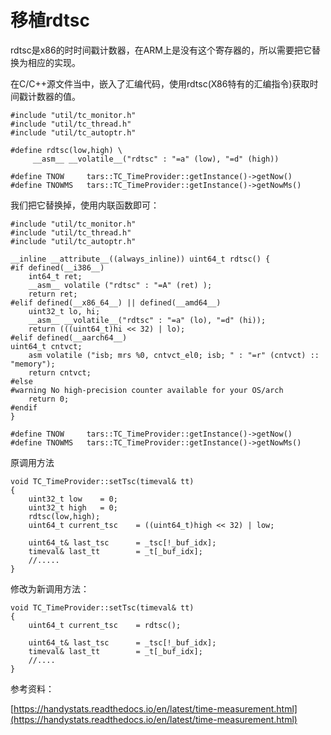 移植rdtsc
===================
rdtsc是x86的时时间戳计数器，在ARM上是没有这个寄存器的，所以需要把它替换为相应的实现。




在C/C++源文件当中，嵌入了汇编代码，使用rdtsc(X86特有的汇编指令)获取时间戳计数器的值。
```
#include "util/tc_monitor.h"
#include "util/tc_thread.h"
#include "util/tc_autoptr.h"

#define rdtsc(low,high) \
     __asm__ __volatile__("rdtsc" : "=a" (low), "=d" (high))

#define TNOW     tars::TC_TimeProvider::getInstance()->getNow()
#define TNOWMS   tars::TC_TimeProvider::getInstance()->getNowMs()
```
我们把它替换掉，使用内联函数即可：
```
#include "util/tc_monitor.h"
#include "util/tc_thread.h"
#include "util/tc_autoptr.h"

__inline __attribute__((always_inline)) uint64_t rdtsc() {
#if defined(__i386__)
    int64_t ret;
    __asm__ volatile ("rdtsc" : "=A" (ret) );
    return ret;
#elif defined(__x86_64__) || defined(__amd64__)
    uint32_t lo, hi;
    __asm__ __volatile__("rdtsc" : "=a" (lo), "=d" (hi));
    return (((uint64_t)hi << 32) | lo);
#elif defined(__aarch64__)
uint64_t cntvct;
    asm volatile ("isb; mrs %0, cntvct_el0; isb; " : "=r" (cntvct) :: "memory");
    return cntvct;
#else
#warning No high-precision counter available for your OS/arch
    return 0;
#endif
}

#define TNOW     tars::TC_TimeProvider::getInstance()->getNow()
#define TNOWMS   tars::TC_TimeProvider::getInstance()->getNowMs()

```

原调用方法
```
void TC_TimeProvider::setTsc(timeval& tt)
{
    uint32_t low    = 0;
    uint32_t high   = 0;
    rdtsc(low,high);
    uint64_t current_tsc    = ((uint64_t)high << 32) | low;

    uint64_t& last_tsc      = _tsc[!_buf_idx];
    timeval& last_tt        = _t[_buf_idx];
    //.....
}
```
修改为新调用方法：
```
void TC_TimeProvider::setTsc(timeval& tt)
{
    uint64_t current_tsc    = rdtsc();

    uint64_t& last_tsc      = _tsc[!_buf_idx];
    timeval& last_tt        = _t[_buf_idx];
    //....
}
```


参考资料：

[https://handystats.readthedocs.io/en/latest/time-measurement.html](https://handystats.readthedocs.io/en/latest/time-measurement.html)